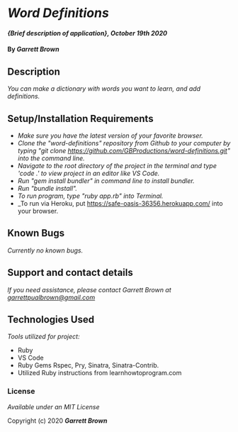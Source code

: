 # _Word Definitions_

#### _{Brief description of application}, October 19th 2020_

#### By _**Garrett Brown**_

## Description

_You can make a dictionary with words you want to learn, and add definitions._

## Setup/Installation Requirements

* _Make sure you have the latest version of your favorite browser._
* _Clone the "word-definitions" repository from Github to your computer by typing "git clone https://github.com/GBProductions/word-definitions.git" into the command line._
* _Navigate to the root directory of the project in the terminal and type 'code .' to view project in an editor like VS Code._
* _Run "gem install bundler" in command line to install bundler._
* _Run "bundle install"._
* _To run program, type "ruby app.rb" into Terminal._
* _To run via Heroku, put https://safe-oasis-36356.herokuapp.com/ into your browser.

## Known Bugs

_Currently no known bugs._

## Support and contact details

_If you need assistance, please contact Garrett Brown at <garrettpualbrown@gmail.com>_

## Technologies Used

_Tools utilized for project:_

* Ruby
* VS Code
* Ruby Gems Rspec, Pry, Sinatra, Sinatra-Contrib.
* Utilized Ruby instructions from learnhowtoprogram.com
### License

*Available under an MIT License*

Copyright (c) 2020 **_Garrett Brown_**
